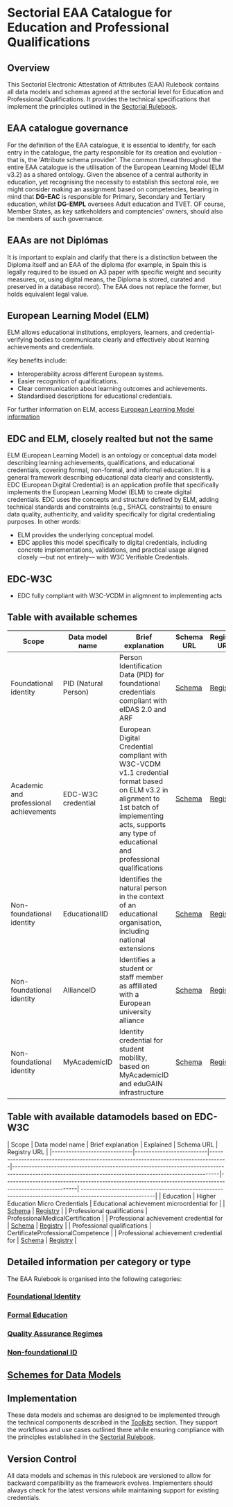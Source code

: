 # Sectorial EAA Catalogue for Education and Professional Qualifications

## Overview

This Sectorial Electronic Attestation of Attributes (EAA) Rulebook contains all data models and schemas agreed at the sectorial level for Education and Professional Qualifications. It provides the technical specifications that implement the principles outlined in the [Sectorial Rulebook](../sectorial-rulebook/).

## EAA catalogue governance
For the definition of the EAA catalogue, it is essential to identify, for each entry in the catalogue, the party responsible for its creation and evolution - that is, the 'Attribute schema provider'.
The common thread throughout the entire EAA catalogue is the utilisation of the European Learning Model (ELM v3.2) as a shared ontology.
Given the absence of a central authority in education, yet recognising the necessity to establish this sectoral role, we might consider making an assignment based on competencies, bearing in mind that **DG-EAC** is responsible for Primary, Secondary and Tertiary education, whilst **DG-EMPL** oversees Adult education and TVET. OF course, Member States, as key satkeholders and comptencies' owners, should also be members of such governance.

## EAAs are not Diplómas

It is important to explain and clarify that there is a distinction between the Diploma itself and an EAA of the diploma (for example, in Spain this is legally required to be issued on A3 paper with specific weight and security measures, or, using digital means, the Diploma is stored, curated and preserved in a database record). 
The EAA does not replace the former, but holds equivalent legal value.

## European Learning Model (ELM)

ELM allows educational institutions, employers, learners, and credential-verifying bodies to communicate clearly and effectively about learning achievements and credentials.

Key benefits include:
- Interoperability across different European systems.
- Easier recognition of qualifications.
- Clear communication about learning outcomes and achievements.
- Standardised descriptions for educational credentials.

For further information on ELM, access [European Learning Model information](./elm/elm.md)


## EDC and ELM, closely realted but not the same

ELM (European Learning Model) is an ontology or conceptual data model describing learning achievements, qualifications, and educational credentials, covering formal, non-formal, and informal education. It is a general framework describing educational data clearly and consistently.
EDC (European Digital Credential) is an application profile that specifically implements the European Learning Model (ELM) to create digital credentials. EDC uses the concepts and structure defined by ELM, adding technical standards and constraints (e.g., SHACL constraints) to ensure data quality, authenticity, and validity specifically for digital credentialing purposes.
In other words:

- ELM provides the underlying conceptual model.
- EDC applies this model specifically to digital credentials, including concrete implementations, validations, and practical usage aligned closely —but not entirely— with W3C Verifiable Credentials.

## EDC-W3C

- EDC fully compliant with W3C-VCDM in aligmnent to implementing acts

## Table with available schemes

| Scope                        | Data model name          | Brief explanation                                                                 | Schema URL                                                                                                                                             | Registry URL                                                                                         |
|-----------------------------|--------------------------|------------------------------------------------------------------------------------|--------------------------------------------------------------------------------------------------------------------------------------------------------|--------------------------------------------------------------------------------------------------------|
| Foundational identity       | PID (Natural Person)     | Person Identification Data (PID) for foundational credentials compliant with eIDAS 2.0 and ARF | [Schema](https://code.europa.eu/ebsi/json-schema/-/tree/main/schemas/vcdm1.1/vid/natural-person)                 | [Registry](https://api-pilot.ebsi.eu/trusted-schemas-registry/v3/schemas/z2bTCgjmBDY5kwNWGL3hfSQUZP6d8AZUnLFXe8coTa3zK) |
| Academic and professional achievements       |  EDC-W3C credential  | European Digital Credential compliant with W3C-VCDM v1.1 credential format based on ELM v3.2 in alignment to 1st batch of implementing acts, supports any type of educational and professional qualifications | [Schema](https://code.europa.eu/ebsi/json-schema/-/tree/main/schemas/vcdm1.1/europass/edc)                        | [Registry](https://api-pilot.ebsi.eu/trusted-schemas-registry/v3/schemas/z5P8ebAhZjuvypiSXSHoba6vstbhTwnLhVuULWKenuiNJ) |
| Non-foundational identity   | EducationalID           | Identifies the natural person in the context of an educational organisation, including national extensions | [Schema](https://code.europa.eu/ebsi/json-schema/-/tree/main/schemas/vcdm1.1/education/verifiable-education-id) | [Registry](https://api-pilot.ebsi.eu/trusted-schemas-registry/v3/schemas/zEmFZquJtANNz7XNE46thRi1E2cAfpQiXVLSBdDgLyfGP) |
| Non-foundational identity   | AllianceID               | Identifies a student or staff member as affiliated with a European university alliance | [Schema](https://code.europa.eu/ebsi/json-schema/-/tree/main/schemas/vcdm1.1/alliance-id)                       | [Registry](https://api-pilot.ebsi.eu/trusted-schemas-registry/v3/schemas/zCHc3ZfYg2871W2WftjLu4QNMQrDzG57oG5pvGoyHcagB) |
| Non-foundational identity   | MyAcademicID             | Identity credential for student mobility, based on MyAcademicID and eduGAIN infrastructure | [Schema](https://code.europa.eu/ebsi/json-schema/-/tree/main/schemas/vcdm1.1/multi-uni-pilot/my-academic-id)     | [Registry](https://api-pilot.ebsi.eu/trusted-schemas-registry/v3/schemas/z3XDm4kDtztE8DzLsVdhfshYvx2upnfLmqHtyVjkaXM1g) |


## Table with available datamodels based on EDC-W3C

| Scope                        | Data model name          | Brief explanation                                                                 | Explained                                                                                                                                              | Schema URL                                                                                                                                             | Registry URL                                                                                         |
|-----------------------------|--------------------------|------------------------------------------------------------------------------------|--------------------------------------------------------------------------------------------------------------------------------------------------------|--------------------------------------------------------------------------------------------------------|
--------------------------------------------------------------------------------------------------------|
| Education  | Higher Education Micro Credentials            | Educational achievement microcrdential for |    | [Schema](https://code.europa.eu/ebsi/json-schema/-/tree/main/schemas/vcdm1.1/europass/edc)     | [Registry](https://api-pilot.ebsi.eu/trusted-schemas-registry/v3/schemas/zAEUqPUrQVE7yiesF8xUVHYh4AnqjfHFxCv6GhZ3uvjkW) |
| Professional qualifications  | ProfessionalMedicalCertification             |    | Professional achievement credential for  | [Schema](https://code.europa.eu/ebsi/json-schema/-/tree/main/schemas/vcdm1.1/medical-certifications/professional-medical-certification)     | [Registry](https://api-pilot.ebsi.eu/trusted-schemas-registry/v3/schemas/zAEUqPUrQVE7yiesF8xUVHYh4AnqjfHFxCv6GhZ3uvjkW) |
| Professional qualifications  | CertificateProfessionalCompetence             |    | Professional achievement credential for  | [Schema](https://code.europa.eu/ebsi/json-schema/-/tree/main/schemas/vcdm1.1/medical-certifications/certificate-professional-competence)     | [Registry](https://api-pilot.ebsi.eu/trusted-schemas-registry/v3/schemas/zFkbzRiX4Q7vcaMtNpgq7RzkvkhvRTt9KqMHqGWXrGn85) |



## Detailed information per category or type

The EAA Rulebook is organised into the following categories:

### [Foundational Identity](./foundational-identity/)

### [Formal Education](./formal-education/)

### [Quality Assurance Regimes](./quality-assurance/)

### [Non-foundational ID](./non-foundational-id/)

## [Schemes for Data Models](./schemes-data-models/)

## Implementation

These data models and schemas are designed to be implemented through the technical components described in the [Toolkits](../toolkits/) section. They support the workflows and use cases outlined there while ensuring compliance with the principles established in the [Sectorial Rulebook](../sectorial-rulebook/).

## Version Control

All data models and schemas in this rulebook are versioned to allow for backward compatibility as the framework evolves. Implementers should always check for the latest versions while maintaining support for existing credentials.

